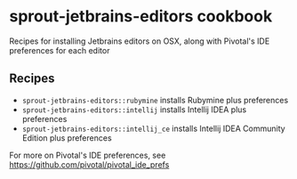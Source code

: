 # sprout-jetbrains-editors cookbook

Recipes for installing Jetbrains editors on OSX, along with Pivotal's IDE preferences for each editor

## Recipes

* `sprout-jetbrains-editors::rubymine` installs Rubymine plus preferences
* `sprout-jetbrains-editors::intellij` installs Intellij IDEA plus preferences
* `sprout-jetbrains-editors::intellij_ce` installs Intellij IDEA Community Edition plus preferences

For more on Pivotal's IDE preferences, see
https://github.com/pivotal/pivotal_ide_prefs
